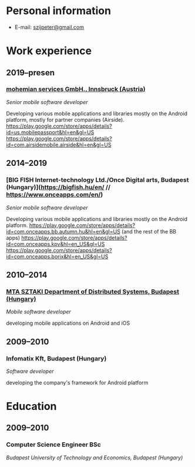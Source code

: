 # Personal information

- E-mail: szijpeter@gmail.com

# Work experience

## 2019–presen
### [mohemian services GmbH., Innsbruck (Austria)](https://mohemian.com)

_Senior mobile software developer_

Developing various mobile applications and libraries mostly on the Android platform, mostly for partner companies (Airside).
https://play.google.com/store/apps/details?id=us.mobilepassport&hl=en&gl=US
https://play.google.com/store/apps/details?id=com.airsidemobile.airside&hl=en&gl=US

## 2014–2019
### [BIG FISH Internet-technology Ltd./Once Digital arts, Budapest (Hungary)](https://bigfish.hu/en/ // https://www.onceapps.com/en/)

_Senior mobile software developer_

Developing various mobile applications and libraries mostly on the Android platform.
https://play.google.com/store/apps/details?id=com.onceapps.bb.autumn.hu&hl=en&gl=US (and the rest of the BB apps)
https://play.google.com/store/apps/details?id=com.onceapps.kpv&hl=en_US&gl=US
https://play.google.com/store/apps/details?id=com.onceapps.borix&hl=en_US&gl=US



## 2010–2014
### [MTA SZTAKI Department of Distributed Systems, Budapest (Hungary)](https://www.sztaki.hu/en/science/departments/dsd)

_Mobile software developer_

developing mobile applications on Android and iOS



## 2009–2010
### Infomatix Kft, Budapest (Hungary)

_Software developer_

developing the company's framework for Android platform

# Education

## 2009–2010
### Computer Science Engineer BSc
_Budapest University of Technology and Economics, Budapest (Hungary)_


